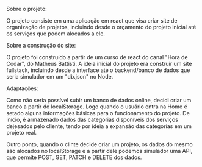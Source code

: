 Sobre o projeto:

O projeto consiste em uma aplicação em react que visa criar site de organização de projetos, 
incluindo desde o orçamento do projeto inicial até os serviços que podem alocados a ele.

Sobre a construção do site:

O projeto foi construído a partir de um curso de react do canal "Hora de Codar", do Matheus Battisti. 
A ideia inicial do projeto era construir um site fullstack, incluindo desde a interface até o backend/banco de dados
que seria simulador em um "db.json" no Node.

Adaptações: 

Como não seria possível subir um banco de dados online, decidi criar um banco a partir do localStorage. Logo quando o
usuário entra na Home é setado alguns informações básicas para o funcionamento do projeto. De início, é armazenado dados 
das categorias disponíveis dos serviços dejesados pelo cliente, tendo por ideia a expansão das categorias em um projeto 
real. 

Outro ponto, quando o clinte decide criar um projeto, os dados do mesmo são alocados no localStorage e a partir dele podemos simulador
uma API, que permite POST, GET, PATCH e DELETE dos dados.
